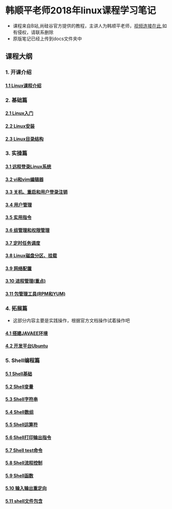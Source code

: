 
# 韩顺平老师2018年linux课程学习笔记

* 课程来自B站,尚硅谷官方提供的教程，主讲人为韩顺平老师，[视频连接在此](https://www.bilibili.com/video/av21303002),如有侵权，请联系删除
* 原版笔记已经上传到docs文件夹中

## 课程大纲

### 1. 开课介绍

#### [1.1 Linux课程介绍](./课程笔记/1.1Linux课程介绍.md)

### 2. 基础篇

#### [2.1 Linux入门](./课程笔记/2.1Linux入门.md)

#### [2.2 Linux安装](./课程笔记/2.2Linux安装.md)

#### [2.3 Linux目录结构](./课程笔记/2.3Linux目录结构.md)

### 3. 实操篇

#### [3.1 远程登录Linux系统](./课程笔记/3.1远程登录Linux系统.md)

#### [3.2 vi和vim编辑器](./课程笔记/3.2vi和vim编辑器.md)

#### [3.3 关机、重启和用户登录注销](./课程笔记/3.3关机、重启和用户登录注销.md)

#### [3.4 用户管理](./课程笔记/3.4用户管理.md)

#### [3.5 实用指令](./课程笔记/3.5实用指令.md)

#### [3.6 组管理和权限管理](./课程笔记/3.6组管理和权限管理.md)

#### [3.7 定时任务调度](./课程笔记/3.7定时任务调度.md)

#### [3.8 Linux磁盘分区、挂载](./课程笔记/3.8Linux磁盘分区、挂载度.md)

#### [3.9 网络配置](./课程笔记/3.9网络配置.md)

#### [3.10 进程管理(重点)](./课程笔记/3.10进程管理.md)

#### [3.11 包管理工具(RPM和YUM)](./课程笔记/3.11包管理工具(RPM和YUM).md)

### 4. 拓展篇

* 这部分内容主要是实践操作，根据官方文档操作试着操作吧

#### [4.1 搭建JAVAEE环境](./课程笔记/4.1搭建JAVAEE环境.md)

#### [4.2 开发平台Ubuntu](./课程笔记/4.2开发平台Ubuntu.md)

### 5. Shell编程篇

#### [5.1 Shell基础](./shell编程/5.1Shell简介.md)

#### [5.2 Shell变量](./shell编程/5.2Shell变量.md)

#### [5.3 Shell字符串](./shell编程/5.3Shell字符串.md)

#### [5.4 Shell数组](./shell编程/5.4Shell数组.md)

#### [5.5 Shell运算符](./shell编程/5.5Shell运算符.md)

#### [5.6 Shell打印输出指令](./shell编程/5.6Shell打印输出命令.md)

#### [5.7 Shell test命令](./shell编程/5.7Shelltest命令.md)

#### [5.8 Shell流程控制](./shell编程/5.8Shell流程控制.md)

#### [5.9 Shell函数](./shell编程/5.9Shell函数.md)

#### [5.10 输入输出重定向](./shell编程/5.10输入输出重定向.md)

#### [5.11 shell文件包含](./shell编程/5.11shell文件包含.md)

